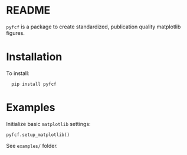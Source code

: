 README
======
`pyfcf` is a package to create standardized, publication quality matplotlib figures.

# Installation

To install:

```
  pip install pyfcf
```

# Examples

Initialize basic `matplotlib` settings:

```
pyfcf.setup_matplotlib()
```

See `examples/` folder.
